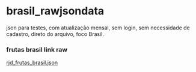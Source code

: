 # brasil_rawjsondata
json para testes, com atualização mensal, sem login, sem necessidade de cadastro, direto do arquivo, foco Brasil.

### frutas brasil link raw
[rjd_frutas_brasil.json](https://raw.githubusercontent.com/charles-cs50/brasil_rawjsondata/refs/heads/main/rjd_frutas_brasil.json)
